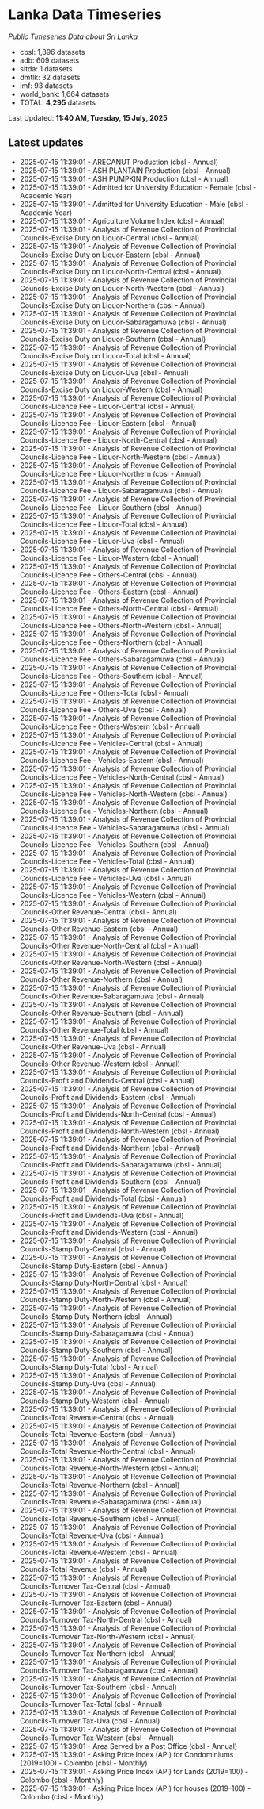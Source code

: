 # Lanka Data Timeseries
*Public Timeseries Data about Sri Lanka*

* cbsl: 1,896 datasets
* adb: 609 datasets
* sltda: 1 datasets
* dmtlk: 32 datasets
* imf: 93 datasets
* world_bank: 1,664 datasets
* TOTAL: **4,295** datasets

Last Updated: **11:40 AM, Tuesday, 15 July, 2025**

## Latest updates

* 2025-07-15 11:39:01 - ARECANUT Production (cbsl - Annual)
* 2025-07-15 11:39:01 - ASH PLANTAIN Production (cbsl - Annual)
* 2025-07-15 11:39:01 - ASH PUMPKIN Production (cbsl - Annual)
* 2025-07-15 11:39:01 - Admitted for University Education - Female (cbsl - Academic Year)
* 2025-07-15 11:39:01 - Admitted for University Education - Male (cbsl - Academic Year)
* 2025-07-15 11:39:01 - Agriculture Volume Index (cbsl - Annual)
* 2025-07-15 11:39:01 - Analysis of Revenue Collection of Provincial Councils-Excise Duty on Liquor-Central (cbsl - Annual)
* 2025-07-15 11:39:01 - Analysis of Revenue Collection of Provincial Councils-Excise Duty on Liquor-Eastern (cbsl - Annual)
* 2025-07-15 11:39:01 - Analysis of Revenue Collection of Provincial Councils-Excise Duty on Liquor-North-Central (cbsl - Annual)
* 2025-07-15 11:39:01 - Analysis of Revenue Collection of Provincial Councils-Excise Duty on Liquor-North-Western (cbsl - Annual)
* 2025-07-15 11:39:01 - Analysis of Revenue Collection of Provincial Councils-Excise Duty on Liquor-Northern (cbsl - Annual)
* 2025-07-15 11:39:01 - Analysis of Revenue Collection of Provincial Councils-Excise Duty on Liquor-Sabaragamuwa (cbsl - Annual)
* 2025-07-15 11:39:01 - Analysis of Revenue Collection of Provincial Councils-Excise Duty on Liquor-Southern (cbsl - Annual)
* 2025-07-15 11:39:01 - Analysis of Revenue Collection of Provincial Councils-Excise Duty on Liquor-Total (cbsl - Annual)
* 2025-07-15 11:39:01 - Analysis of Revenue Collection of Provincial Councils-Excise Duty on Liquor-Uva (cbsl - Annual)
* 2025-07-15 11:39:01 - Analysis of Revenue Collection of Provincial Councils-Excise Duty on Liquor-Western (cbsl - Annual)
* 2025-07-15 11:39:01 - Analysis of Revenue Collection of Provincial Councils-Licence Fee - Liquor-Central (cbsl - Annual)
* 2025-07-15 11:39:01 - Analysis of Revenue Collection of Provincial Councils-Licence Fee - Liquor-Eastern (cbsl - Annual)
* 2025-07-15 11:39:01 - Analysis of Revenue Collection of Provincial Councils-Licence Fee - Liquor-North-Central (cbsl - Annual)
* 2025-07-15 11:39:01 - Analysis of Revenue Collection of Provincial Councils-Licence Fee - Liquor-North-Western (cbsl - Annual)
* 2025-07-15 11:39:01 - Analysis of Revenue Collection of Provincial Councils-Licence Fee - Liquor-Northern (cbsl - Annual)
* 2025-07-15 11:39:01 - Analysis of Revenue Collection of Provincial Councils-Licence Fee - Liquor-Sabaragamuwa (cbsl - Annual)
* 2025-07-15 11:39:01 - Analysis of Revenue Collection of Provincial Councils-Licence Fee - Liquor-Southern (cbsl - Annual)
* 2025-07-15 11:39:01 - Analysis of Revenue Collection of Provincial Councils-Licence Fee - Liquor-Total (cbsl - Annual)
* 2025-07-15 11:39:01 - Analysis of Revenue Collection of Provincial Councils-Licence Fee - Liquor-Uva (cbsl - Annual)
* 2025-07-15 11:39:01 - Analysis of Revenue Collection of Provincial Councils-Licence Fee - Liquor-Western (cbsl - Annual)
* 2025-07-15 11:39:01 - Analysis of Revenue Collection of Provincial Councils-Licence Fee - Others-Central (cbsl - Annual)
* 2025-07-15 11:39:01 - Analysis of Revenue Collection of Provincial Councils-Licence Fee - Others-Eastern (cbsl - Annual)
* 2025-07-15 11:39:01 - Analysis of Revenue Collection of Provincial Councils-Licence Fee - Others-North-Central (cbsl - Annual)
* 2025-07-15 11:39:01 - Analysis of Revenue Collection of Provincial Councils-Licence Fee - Others-North-Western (cbsl - Annual)
* 2025-07-15 11:39:01 - Analysis of Revenue Collection of Provincial Councils-Licence Fee - Others-Northern (cbsl - Annual)
* 2025-07-15 11:39:01 - Analysis of Revenue Collection of Provincial Councils-Licence Fee - Others-Sabaragamuwa (cbsl - Annual)
* 2025-07-15 11:39:01 - Analysis of Revenue Collection of Provincial Councils-Licence Fee - Others-Southern (cbsl - Annual)
* 2025-07-15 11:39:01 - Analysis of Revenue Collection of Provincial Councils-Licence Fee - Others-Total (cbsl - Annual)
* 2025-07-15 11:39:01 - Analysis of Revenue Collection of Provincial Councils-Licence Fee - Others-Uva (cbsl - Annual)
* 2025-07-15 11:39:01 - Analysis of Revenue Collection of Provincial Councils-Licence Fee - Others-Western (cbsl - Annual)
* 2025-07-15 11:39:01 - Analysis of Revenue Collection of Provincial Councils-Licence Fee - Vehicles-Central (cbsl - Annual)
* 2025-07-15 11:39:01 - Analysis of Revenue Collection of Provincial Councils-Licence Fee - Vehicles-Eastern (cbsl - Annual)
* 2025-07-15 11:39:01 - Analysis of Revenue Collection of Provincial Councils-Licence Fee - Vehicles-North-Central (cbsl - Annual)
* 2025-07-15 11:39:01 - Analysis of Revenue Collection of Provincial Councils-Licence Fee - Vehicles-North-Western (cbsl - Annual)
* 2025-07-15 11:39:01 - Analysis of Revenue Collection of Provincial Councils-Licence Fee - Vehicles-Northern (cbsl - Annual)
* 2025-07-15 11:39:01 - Analysis of Revenue Collection of Provincial Councils-Licence Fee - Vehicles-Sabaragamuwa (cbsl - Annual)
* 2025-07-15 11:39:01 - Analysis of Revenue Collection of Provincial Councils-Licence Fee - Vehicles-Southern (cbsl - Annual)
* 2025-07-15 11:39:01 - Analysis of Revenue Collection of Provincial Councils-Licence Fee - Vehicles-Total (cbsl - Annual)
* 2025-07-15 11:39:01 - Analysis of Revenue Collection of Provincial Councils-Licence Fee - Vehicles-Uva (cbsl - Annual)
* 2025-07-15 11:39:01 - Analysis of Revenue Collection of Provincial Councils-Licence Fee - Vehicles-Western (cbsl - Annual)
* 2025-07-15 11:39:01 - Analysis of Revenue Collection of Provincial Councils-Other Revenue-Central (cbsl - Annual)
* 2025-07-15 11:39:01 - Analysis of Revenue Collection of Provincial Councils-Other Revenue-Eastern (cbsl - Annual)
* 2025-07-15 11:39:01 - Analysis of Revenue Collection of Provincial Councils-Other Revenue-North-Central (cbsl - Annual)
* 2025-07-15 11:39:01 - Analysis of Revenue Collection of Provincial Councils-Other Revenue-North-Western (cbsl - Annual)
* 2025-07-15 11:39:01 - Analysis of Revenue Collection of Provincial Councils-Other Revenue-Northern (cbsl - Annual)
* 2025-07-15 11:39:01 - Analysis of Revenue Collection of Provincial Councils-Other Revenue-Sabaragamuwa (cbsl - Annual)
* 2025-07-15 11:39:01 - Analysis of Revenue Collection of Provincial Councils-Other Revenue-Southern (cbsl - Annual)
* 2025-07-15 11:39:01 - Analysis of Revenue Collection of Provincial Councils-Other Revenue-Total (cbsl - Annual)
* 2025-07-15 11:39:01 - Analysis of Revenue Collection of Provincial Councils-Other Revenue-Uva (cbsl - Annual)
* 2025-07-15 11:39:01 - Analysis of Revenue Collection of Provincial Councils-Other Revenue-Western (cbsl - Annual)
* 2025-07-15 11:39:01 - Analysis of Revenue Collection of Provincial Councils-Profit and Dividends-Central (cbsl - Annual)
* 2025-07-15 11:39:01 - Analysis of Revenue Collection of Provincial Councils-Profit and Dividends-Eastern (cbsl - Annual)
* 2025-07-15 11:39:01 - Analysis of Revenue Collection of Provincial Councils-Profit and Dividends-North-Central (cbsl - Annual)
* 2025-07-15 11:39:01 - Analysis of Revenue Collection of Provincial Councils-Profit and Dividends-North-Western (cbsl - Annual)
* 2025-07-15 11:39:01 - Analysis of Revenue Collection of Provincial Councils-Profit and Dividends-Northern (cbsl - Annual)
* 2025-07-15 11:39:01 - Analysis of Revenue Collection of Provincial Councils-Profit and Dividends-Sabaragamuwa (cbsl - Annual)
* 2025-07-15 11:39:01 - Analysis of Revenue Collection of Provincial Councils-Profit and Dividends-Southern (cbsl - Annual)
* 2025-07-15 11:39:01 - Analysis of Revenue Collection of Provincial Councils-Profit and Dividends-Total (cbsl - Annual)
* 2025-07-15 11:39:01 - Analysis of Revenue Collection of Provincial Councils-Profit and Dividends-Uva (cbsl - Annual)
* 2025-07-15 11:39:01 - Analysis of Revenue Collection of Provincial Councils-Profit and Dividends-Western (cbsl - Annual)
* 2025-07-15 11:39:01 - Analysis of Revenue Collection of Provincial Councils-Stamp Duty-Central (cbsl - Annual)
* 2025-07-15 11:39:01 - Analysis of Revenue Collection of Provincial Councils-Stamp Duty-Eastern (cbsl - Annual)
* 2025-07-15 11:39:01 - Analysis of Revenue Collection of Provincial Councils-Stamp Duty-North-Central (cbsl - Annual)
* 2025-07-15 11:39:01 - Analysis of Revenue Collection of Provincial Councils-Stamp Duty-North-Western (cbsl - Annual)
* 2025-07-15 11:39:01 - Analysis of Revenue Collection of Provincial Councils-Stamp Duty-Northern (cbsl - Annual)
* 2025-07-15 11:39:01 - Analysis of Revenue Collection of Provincial Councils-Stamp Duty-Sabaragamuwa (cbsl - Annual)
* 2025-07-15 11:39:01 - Analysis of Revenue Collection of Provincial Councils-Stamp Duty-Southern (cbsl - Annual)
* 2025-07-15 11:39:01 - Analysis of Revenue Collection of Provincial Councils-Stamp Duty-Total (cbsl - Annual)
* 2025-07-15 11:39:01 - Analysis of Revenue Collection of Provincial Councils-Stamp Duty-Uva (cbsl - Annual)
* 2025-07-15 11:39:01 - Analysis of Revenue Collection of Provincial Councils-Stamp Duty-Western (cbsl - Annual)
* 2025-07-15 11:39:01 - Analysis of Revenue Collection of Provincial Councils-Total Revenue-Central (cbsl - Annual)
* 2025-07-15 11:39:01 - Analysis of Revenue Collection of Provincial Councils-Total Revenue-Eastern (cbsl - Annual)
* 2025-07-15 11:39:01 - Analysis of Revenue Collection of Provincial Councils-Total Revenue-North-Central (cbsl - Annual)
* 2025-07-15 11:39:01 - Analysis of Revenue Collection of Provincial Councils-Total Revenue-North-Western (cbsl - Annual)
* 2025-07-15 11:39:01 - Analysis of Revenue Collection of Provincial Councils-Total Revenue-Northern (cbsl - Annual)
* 2025-07-15 11:39:01 - Analysis of Revenue Collection of Provincial Councils-Total Revenue-Sabaragamuwa (cbsl - Annual)
* 2025-07-15 11:39:01 - Analysis of Revenue Collection of Provincial Councils-Total Revenue-Southern (cbsl - Annual)
* 2025-07-15 11:39:01 - Analysis of Revenue Collection of Provincial Councils-Total Revenue-Uva (cbsl - Annual)
* 2025-07-15 11:39:01 - Analysis of Revenue Collection of Provincial Councils-Total Revenue-Western (cbsl - Annual)
* 2025-07-15 11:39:01 - Analysis of Revenue Collection of Provincial Councils-Total Revenue (cbsl - Annual)
* 2025-07-15 11:39:01 - Analysis of Revenue Collection of Provincial Councils-Turnover Tax-Central (cbsl - Annual)
* 2025-07-15 11:39:01 - Analysis of Revenue Collection of Provincial Councils-Turnover Tax-Eastern (cbsl - Annual)
* 2025-07-15 11:39:01 - Analysis of Revenue Collection of Provincial Councils-Turnover Tax-North-Central (cbsl - Annual)
* 2025-07-15 11:39:01 - Analysis of Revenue Collection of Provincial Councils-Turnover Tax-North-Western (cbsl - Annual)
* 2025-07-15 11:39:01 - Analysis of Revenue Collection of Provincial Councils-Turnover Tax-Northern (cbsl - Annual)
* 2025-07-15 11:39:01 - Analysis of Revenue Collection of Provincial Councils-Turnover Tax-Sabaragamuwa (cbsl - Annual)
* 2025-07-15 11:39:01 - Analysis of Revenue Collection of Provincial Councils-Turnover Tax-Southern (cbsl - Annual)
* 2025-07-15 11:39:01 - Analysis of Revenue Collection of Provincial Councils-Turnover Tax-Total (cbsl - Annual)
* 2025-07-15 11:39:01 - Analysis of Revenue Collection of Provincial Councils-Turnover Tax-Uva (cbsl - Annual)
* 2025-07-15 11:39:01 - Analysis of Revenue Collection of Provincial Councils-Turnover Tax-Western (cbsl - Annual)
* 2025-07-15 11:39:01 - Area Served by a Post Office (cbsl - Annual)
* 2025-07-15 11:39:01 - Asking Price Index (API) for Condominiums (2019=100) - Colombo (cbsl - Monthly)
* 2025-07-15 11:39:01 - Asking Price Index (API) for Lands (2019=100) - Colombo (cbsl - Monthly)
* 2025-07-15 11:39:01 - Asking Price Index (API) for houses (2019-100) - Colombo (cbsl - Monthly)